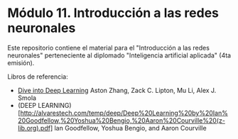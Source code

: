 # Módulo 11. Introducción a las redes neuronales
Este repositorio contiene el material para el "Introducción a las redes neuronales" perteneciente al diplomado "Inteligencia artificial aplicada" (4ta emisión).

Libros de referencia:

* [Dive into Deep Learning](https://d2l.ai/index.html)
Aston Zhang, Zack C. Lipton, Mu Li, Alex J. Smola
* (DEEP LEARNING)[http://alvarestech.com/temp/deep/Deep%20Learning%20by%20Ian%20Goodfellow,%20Yoshua%20Bengio,%20Aaron%20Courville%20(z-lib.org).pdf]
lan Goodfellow, Yoshua Bengio, and Aaron Courville
